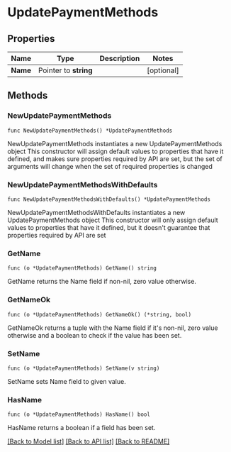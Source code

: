 # UpdatePaymentMethods

## Properties

Name | Type | Description | Notes
------------ | ------------- | ------------- | -------------
**Name** | Pointer to **string** |  | [optional] 

## Methods

### NewUpdatePaymentMethods

`func NewUpdatePaymentMethods() *UpdatePaymentMethods`

NewUpdatePaymentMethods instantiates a new UpdatePaymentMethods object
This constructor will assign default values to properties that have it defined,
and makes sure properties required by API are set, but the set of arguments
will change when the set of required properties is changed

### NewUpdatePaymentMethodsWithDefaults

`func NewUpdatePaymentMethodsWithDefaults() *UpdatePaymentMethods`

NewUpdatePaymentMethodsWithDefaults instantiates a new UpdatePaymentMethods object
This constructor will only assign default values to properties that have it defined,
but it doesn't guarantee that properties required by API are set

### GetName

`func (o *UpdatePaymentMethods) GetName() string`

GetName returns the Name field if non-nil, zero value otherwise.

### GetNameOk

`func (o *UpdatePaymentMethods) GetNameOk() (*string, bool)`

GetNameOk returns a tuple with the Name field if it's non-nil, zero value otherwise
and a boolean to check if the value has been set.

### SetName

`func (o *UpdatePaymentMethods) SetName(v string)`

SetName sets Name field to given value.

### HasName

`func (o *UpdatePaymentMethods) HasName() bool`

HasName returns a boolean if a field has been set.


[[Back to Model list]](../README.md#documentation-for-models) [[Back to API list]](../README.md#documentation-for-api-endpoints) [[Back to README]](../README.md)


